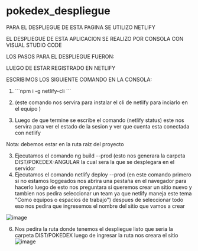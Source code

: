 # pokedex_despliegue

PARA EL DESPLIEGUE DE ESTA PAGINA SE UTILIZO NETLIFY 


EL DESPLIEGUE DE ESTA APLICACION SE REALIZO POR CONSOLA CON VISUAL STUDIO CODE

LOS PASOS PARA EL DESPLIEGUE FUERON:

LUEGO DE ESTAR REGISTRADO EN NETLIFY

ESCRIBIMOS LOS SIGUIENTE COMANDO EN LA CONSOLA:

1. ´´´npm i -g netlify-cli ´´´
2. (este comando nos servira para instalar el cli de netlify para inciarlo en el equipo )  

2. Luego de que termine se escribe el comando (netlify status) este nos servira para ver el estado de la sesion y ver que cuenta esta conectada con netlify

Nota: debemos estar en la ruta raiz del proyecto

3. Ejecutamos el comando ng build --prod (esto nos generara la carpeta DIST/POKEDEX-ANGULAR la cual sera la que se desplegara en el servidor
4. Ejecutamos el comando netlify deploy --prod  (en este comando primero si no estamos loggeados nos abrira una pestaña en el navegador para hacerlo luego de esto nos preguntara si queremos crear un sitio nuevo y tambien nos pedira seleccionar un team ya que netlify maneja este tema "Como equipos o espacios de trabajo") despues de seleccionar todo eso nos pedira que ingresemos el nombre del sitio que vamos a crear

![image](https://user-images.githubusercontent.com/52515863/199610129-f9f05e78-9d5b-479f-b475-16fcb2e3e805.png)


6. Nos pedira la ruta donde tenemos el despliegue listo que seria la carpeta DIST/POKEDEX luego de ingresar la ruta nos creara el sitio
![image](https://user-images.githubusercontent.com/52515863/199610286-d9618314-23e6-420a-bfe4-41a7f0345b24.png)

